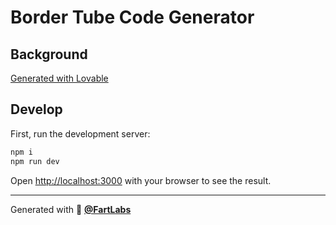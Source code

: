 # Border Tube Code Generator

## Background

[Generated with Lovable](https://lovable.dev/projects/021c1ab4-1eaa-4554-a267-b550d1c186ab)

## Develop

First, run the development server:

```bash
npm i
npm run dev
```

Open [http://localhost:3000](http://localhost:8080) with your browser to see the
result.

---

Generated with 💖 [**@FartLabs**](https://github.com/FartLabs)
